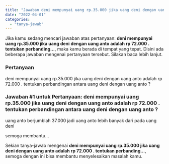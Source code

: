 ```yaml
---
title: "Jawaban deni mempunyai uang rp.35.000 jika uang deni dengan uang anto adalah rp 72.000 . tentukan perbanding..."
date: "2022-04-01"
categories: 
  - "tanya-jawab"
---
```


Jika kamu sedang mencari jawaban atas pertanyaan: **deni mempunyai uang rp.35.000 jika uang deni dengan uang anto adalah rp 72.000 . tentukan perbanding...**, maka kamu berada di tempat yang tepat. Disini ada beberapa jawaban mengenai pertanyaan tersebut. Silakan baca lebih lanjut.

### Pertanyaan

deni mempunyai uang rp.35.000 jika uang deni dengan uang anto adalah rp 72.000 . tentukan perbandingan antara uang deni dengan uang anto ?

### Jawaban #1 untuk Pertanyaan: deni mempunyai uang rp.35.000 jika uang deni dengan uang anto adalah rp 72.000 . tentukan perbandingan antara uang deni dengan uang anto ?

uang anto berjumblah 37.000 jadi uang anto lebih banyak dari pada uang deni  
  
semoga membantu...

Sekian tanya-jawab mengenai **deni mempunyai uang rp.35.000 jika uang deni dengan uang anto adalah rp 72.000 . tentukan perbanding...**, semoga dengan ini bisa membantu menyelesaikan masalah kamu.
